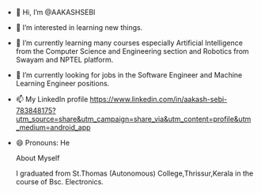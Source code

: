 - 👋 Hi, I’m @AAKASHSEBI
- 👀 I’m interested in learning new things.
- 🌱 I’m currently learning many courses especially Artificial Intelligence from the Computer Science and Engineering section and Robotics from Swayam and NPTEL platform.
- 💞️ I’m currently looking for jobs in the Software Engineer and Machine Learning Engineer positions.
- 📫 My LinkedIn profile https://www.linkedin.com/in/aakash-sebi-783848175?utm_source=share&utm_campaign=share_via&utm_content=profile&utm_medium=android_app
- 😄 Pronouns: He

  About Myself

  I graduated from St.Thomas (Autonomous) College,Thrissur,Kerala in the course of Bsc. Electronics.
  


